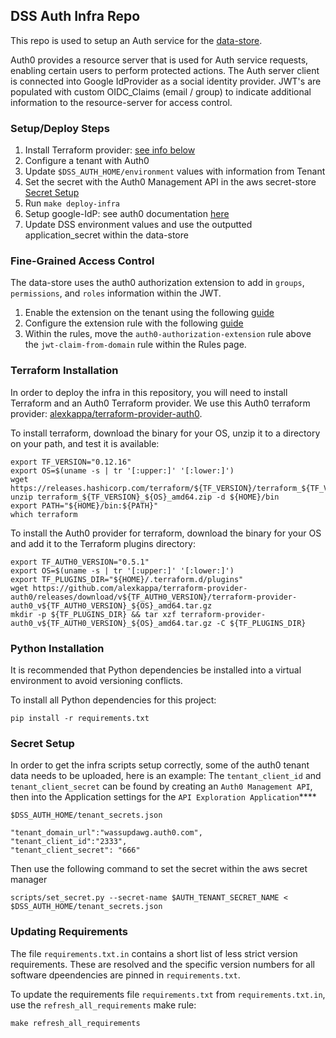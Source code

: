 ## DSS Auth Infra Repo

This repo is used to setup an Auth service for the [data-store](https://github.com/databiosphere/data-store).

Auth0 provides a resource server that is used for Auth service requests, enabling certain users to perform protected actions.
The Auth server client is connected into Google IdProvider as a social identity provider. JWT's are populated with custom
OIDC_Claims (email / group) to indicate additional information to the resource-server for access control.

### Setup/Deploy Steps

1. Install Terraform provider: [see info below](#Terraform-Installation) 
1. Configure a tenant with Auth0
1. Update `$DSS_AUTH_HOME/environment` values with information from Tenant
1. Set the secret with the Auth0 Management API in the aws secret-store [Secret Setup](#Secret-Setup)
1. Run `make deploy-infra`
1. Setup google-IdP: see auth0 documentation [here](https://auth0.com/docs/connections/social/google)
1. Update DSS environment values and use the outputted application_secret within the data-store

### Fine-Grained Access Control
The data-store uses the auth0 authorization extension to add in `groups`, `permissions`, and `roles` information within the JWT.

1. Enable the extension on the tenant using the following [guide](https://auth0.com/docs/extensions/authorization-extension/v2)
1. Configure the extension rule with the following [guide](https://auth0.com/docs/extensions/authorization-extension/v2/implementation/configuration)
1. Within the rules, move the `auth0-authorization-extension` rule above the `jwt-claim-from-domain` rule within the Rules page.

### Terraform Installation

In order to deploy the infra in this repository, you will need to install Terraform and an Auth0 Terraform
provider. We use this Auth0 terraform provider: [alexkappa/terraform-provider-auth0](https://github.com/alexkappa/terraform-provider-auth0).

To install terraform, download the binary for your OS, unzip it to a directory on your path, and test it is available:

```
export TF_VERSION="0.12.16"
export OS=$(uname -s | tr '[:upper:]' '[:lower:]')
wget https://releases.hashicorp.com/terraform/${TF_VERSION}/terraform_${TF_VERSION}_${OS}_amd64.zip
unzip terraform_${TF_VERSION}_${OS}_amd64.zip -d ${HOME}/bin
export PATH="${HOME}/bin:${PATH}"
which terraform
```

To install the Auth0 provider for terraform, download the binary for your OS and add it to the Terraform plugins
directory:

```
export TF_AUTH0_VERSION="0.5.1"
export OS=$(uname -s | tr '[:upper:]' '[:lower:]')
export TF_PLUGINS_DIR="${HOME}/.terraform.d/plugins"
wget https://github.com/alexkappa/terraform-provider-auth0/releases/download/v${TF_AUTH0_VERSION}/terraform-provider-auth0_v${TF_AUTH0_VERSION}_${OS}_amd64.tar.gz
mkdir -p ${TF_PLUGINS_DIR} && tar xzf terraform-provider-auth0_v${TF_AUTH0_VERSION}_${OS}_amd64.tar.gz -C ${TF_PLUGINS_DIR}
```


### Python Installation

It is recommended that Python dependencies be installed into a virtual environment to avoid versioning conflicts.

To install all Python dependencies for this project:

```
pip install -r requirements.txt
```


### Secret Setup

In order to get the infra scripts setup correctly, some of the auth0 tenant data needs to be uploaded, here is an example:
The `tentant_client_id` and `tenant_client_secret` can be found by creating an `Auth0 Management API`, then into the
Application settings for the `API Exploration Application`**** 

`$DSS_AUTH_HOME/tenant_secrets.json`
```
"tenant_domain_url":"wassupdawg.auth0.com",
"tenant_client_id":"2333",
"tenant_client_secret": "666"
```
Then use the following command to set the secret within the aws secret manager
```
scripts/set_secret.py --secret-name $AUTH_TENANT_SECRET_NAME < $DSS_AUTH_HOME/tenant_secrets.json   
```

### Updating Requirements

The file `requirements.txt.in` contains a short list of less strict version requirements. These are resolved and
the specific version numbers for all software dpeendencies are pinned in `requirements.txt`.

To update the requirements file `requirements.txt` from `requirements.txt.in`, use the `refresh_all_requirements` make rule:

```
make refresh_all_requirements
```

